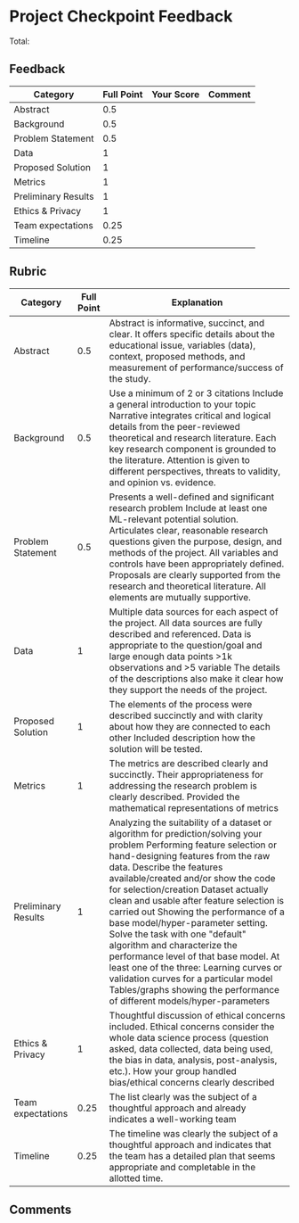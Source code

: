 # Project Checkpoint Feedback

Total:

## Feedback

| Category            | Full Point | Your Score | Comment |
|---------------------|------------|------------|---------|
| Abstract            | 0.5        |            |         |
| Background          | 0.5        |            |         |
| Problem Statement   | 0.5        |            |         |
| Data                | 1          |            |         |
| Proposed Solution   | 1          |            |         |
| Metrics             | 1          |            |         |
| Preliminary Results | 1          |            |         |
| Ethics & Privacy    | 1          |            |         |
| Team expectations   | 0.25       |            |         |
| Timeline            | 0.25       |            |         |

## Rubric

 

| Category            | Full Point | Explanation                                                                                                                                                                                                                                                                                                                                                                                                                                                                                                                                                                                                                                                                |
|---------------------|------------|----------------------------------------------------------------------------------------------------------------------------------------------------------------------------------------------------------------------------------------------------------------------------------------------------------------------------------------------------------------------------------------------------------------------------------------------------------------------------------------------------------------------------------------------------------------------------------------------------------------------------------------------------------------------------|
| Abstract            | 0.5        | Abstract is informative, succinct, and clear.  It offers specific details about the educational issue, variables (data), context, proposed methods, and measurement of performance/success of the study.                                                                                                                                                                                                                                                                                                                                                                                                                                                                   |
| Background          | 0.5        | Use a minimum of 2 or 3 citations Include a general introduction to your topic Narrative integrates critical and logical details from the peer-reviewed theoretical and research literature.  Each key research component is grounded to the literature. Attention is given to different perspectives, threats to validity, and opinion vs. evidence.                                                                                                                                                                                                                                                                                                                      |
| Problem Statement   | 0.5        | Presents a well-defined and significant research problem  Include at least one ML-relevant potential solution. Articulates clear, reasonable research questions given the purpose, design, and methods of the project.  All variables and controls have been appropriately defined. Proposals are clearly supported from the research and theoretical literature. All elements are mutually supportive.                                                                                                                                                                                                                                                                    |
| Data                | 1          | Multiple data sources for each aspect of the project. All data sources are fully described and referenced.  Data is appropriate to the question/goal and large enough data points >1k observations and >5 variable The details of the descriptions also make it clear how they support the needs of the project.                                                                                                                                                                                                                                                                                                                                                           |
| Proposed Solution   | 1          | The elements of the process were described succinctly and with clarity about how they are connected to each other Included description how the solution will be tested.                                                                                                                                                                                                                                                                                                                                                                                                                                                                                                    |
| Metrics             | 1          | The metrics are described clearly and succinctly.  Their appropriateness for addressing the research problem is clearly described.  Provided the mathematical representations of metrics                                                                                                                                                                                                                                                                                                                                                                                                                                                                                   |
| Preliminary Results | 1          | Analyzing the suitability of a dataset or algorithm for prediction/solving your problem Performing feature selection or hand-designing features from the raw data. Describe the features available/created and/or show the code for selection/creation Dataset actually clean and usable after feature selection is carried out Showing the performance of a base model/hyper-parameter setting. Solve the task with one "default" algorithm and characterize the performance level of that base model. At least one of the three:  Learning curves or validation curves for a particular model Tables/graphs showing the performance of different models/hyper-parameters |
| Ethics & Privacy    | 1          | Thoughtful discussion of ethical concerns included.  Ethical concerns consider the whole data science process (question asked, data collected, data being used, the bias in data, analysis, post-analysis, etc.).  How your group handled bias/ethical concerns clearly described                                                                                                                                                                                                                                                                                                                                                                                          |
| Team expectations   | 0.25       | The list clearly was the subject of a thoughtful approach and already indicates a well-working team                                                                                                                                                                                                                                                                                                                                                                                                                                                                                                                                                                        |
| Timeline            | 0.25       | The timeline was clearly the subject of a thoughtful approach and indicates that the team has a detailed plan that seems appropriate and completable in the allotted time.                                                                                                                                                                                                                                                                                                                                                                                                                                                                                                 |



## Comments

